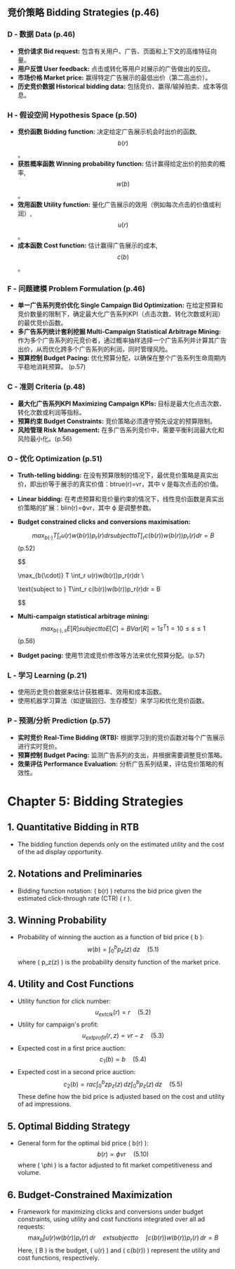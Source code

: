 ## 竞价策略 Bidding Strategies (p.46)

### D - 数据 Data (p.46)

- **竞价请求 Bid request:**  包含有关用户、广告、页面和上下文的高维特征向量。
- **用户反馈 User feedback:** 点击或转化等用户对展示的广告做出的反应。
- **市场价格 Market price:** 赢得特定广告展示的最低出价（第二高出价）。
- **历史竞价数据 Historical bidding data:** 包括竞价、赢得/输掉拍卖、成本等信息。

### H - 假设空间 Hypothesis Space (p.50)

- **竞价函数 Bidding function:** 决定给定广告展示机会时出价的函数, $$b(r)$$。
- **获胜概率函数 Winning probability function:**  估计赢得给定出价的拍卖的概率, $$w(b)$$。
- **效用函数 Utility function:** 量化广告展示的效用（例如每次点击的价值或利润）, $$u(r)$$。
- **成本函数 Cost function:** 估计赢得广告展示的成本, $$c(b)$$。

### F - 问题建模 Problem Formulation (p.46)

- **单一广告系列竞价优化 Single Campaign Bid Optimization:** 在给定预算和竞价数量的限制下，确定最大化广告系列KPI（点击次数、转化次数或利润）的最优竞价函数。
- **多广告系列统计套利挖掘 Multi-Campaign Statistical Arbitrage Mining:** 作为多个广告系列的元竞价者，通过概率抽样选择一个广告系列并计算其广告出价，从而优化跨多个广告系列的利润，同时管理风险。
- **预算控制 Budget Pacing:** 优化预算分配，以确保在整个广告系列生命周期内平稳地消耗预算。 (p.57)

### C - 准则 Criteria (p.48)

- **最大化广告系列KPI Maximizing Campaign KPIs:**  目标是最大化点击次数、转化次数或利润等指标。
- **预算约束 Budget Constraints:** 竞价策略必须遵守预先设定的预算限制。
- **风险管理 Risk Management:** 在多广告系列竞价中，需要平衡利润最大化和风险最小化。(p.56)

### O - 优化 Optimization (p.51)

- **Truth-telling bidding:** 在没有预算限制的情况下，最优竞价策略是真实出价，即出价等于展示的真实价值：btrue(r)=vr，其中 v 是每次点击的价值。

- **Linear bidding:** 在考虑预算和竞价量约束的情况下，线性竞价函数是真实出价策略的扩展：blin(r)=ϕvr，其中 ϕ 是调整参数。

- **Budget constrained clicks and conversions maximisation:**

  $$max_{b(\cdot)} T \int_r u(r)w(b(r))p_r(r)dr
  subject to  T\int_r c(b(r))w(b(r))p_r(r)dr = B$$​ (p.52)

  $$

  \max_{b(\cdot)} T \int_r u(r)w(b(r))p_r(r)dr \\

  \text{subject to } T\int_r c(b(r))w(b(r))p_r(r)dr = B

  $$

- **Multi-campaign statistical arbitrage mining:**$$max_{b(\cdot),s} E[R]
  subject to  E[C] = B
  Var[R] = 1
  s^T1 = 1
  0 \le s \le 1$$(p.56)

- **Budget pacing:** 使用节流或竞价修改等方法来优化预算分配。(p.57)

### L - 学习 Learning (p.21)

- 使用历史竞价数据来估计获胜概率、效用和成本函数。
- 使用机器学习算法（如逻辑回归、生存模型）来学习和优化竞价函数。

### P - 预测/分析 Prediction (p.57)

- **实时竞价 Real-Time Bidding (RTB):** 根据学习到的竞价函数对每个广告展示进行实时竞价。
- **预算控制 Budget Pacing:** 监测广告系列的支出，并根据需要调整竞价策略。
- **效果评估 Performance Evaluation:** 分析广告系列结果，评估竞价策略的有效性。 



# Chapter 5: Bidding Strategies

## 1. Quantitative Bidding in RTB

- The bidding function depends only on the estimated utility and the cost of the ad display opportunity.

## 2. Notations and Preliminaries

- Bidding function notation: \( b(r) \) returns the bid price given the estimated click-through rate (CTR) \( r \).

## 3. Winning Probability

- Probability of winning the auction as a function of bid price \( b \):
  $$
  w(b) = \int_0^b p_z(z) \, dz \quad (5.1)
  $$
  where \( p_z(z) \) is the probability density function of the market price.

## 4. Utility and Cost Functions

- Utility function for click number:
  $$
  u_{	ext{clk}}(r) = r \quad (5.2)
  $$
- Utility for campaign's profit:
  $$
  u_{	ext{profit}}(r, z) = vr - z \quad (5.3)
  $$
- Expected cost in a first price auction:
  $$
  c_1(b) = b \quad (5.4)
  $$
- Expected cost in a second price auction:
  $$
  c_2(b) = rac{\int_0^b zp_z(z) \, dz}{\int_0^b p_z(z) \, dz} \quad (5.5)
  $$
  These define how the bid price is adjusted based on the cost and utility of ad impressions.

## 5. Optimal Bidding Strategy

- General form for the optimal bid price \( b(r) \):
  $$
  b(r) = \phi vr \quad (5.10)
  $$
  where \( \phi \) is a factor adjusted to fit market competitiveness and volume.

## 6. Budget-Constrained Maximization

- Framework for maximizing clicks and conversions under budget constraints, using utility and cost functions integrated over all ad requests:
  $$
  \max_b \int u(r)w(b(r))p_r(r) \, dr \quad 	ext{subject to} \quad \int c(b(r))w(b(r))p_r(r) \, dr = B
  $$
  Here, \( B \) is the budget, \( u(r) \) and \( c(b(r)) \) represent the utility and cost functions, respectively.

